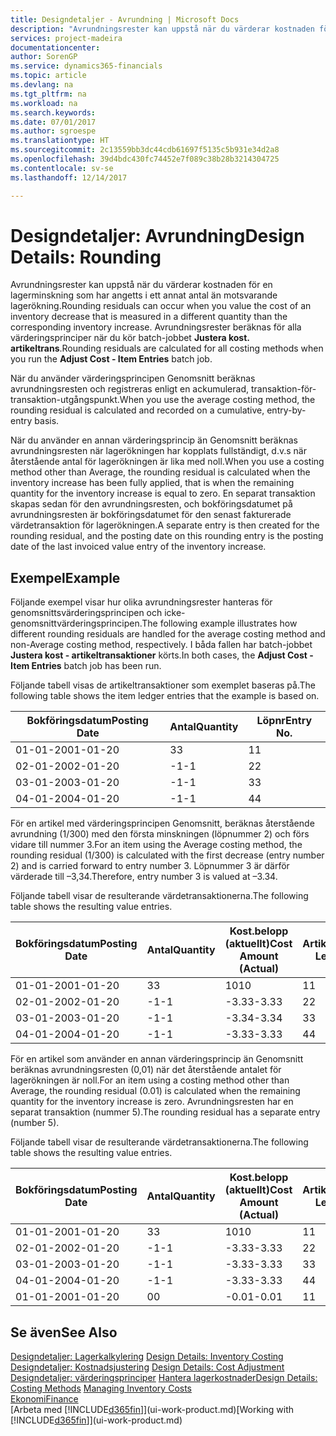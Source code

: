 ```yaml
---
title: Designdetaljer - Avrundning | Microsoft Docs
description: "Avrundningsrester kan uppstå när du värderar kostnaden för en lagerminskning som har angetts i ett annat antal än motsvarande lagerökning. Avrundningsrester beräknas för alla värderingsprinciper när du kör batch-jobbet **Justera kost. artikeltrans**."
services: project-madeira
documentationcenter: 
author: SorenGP
ms.service: dynamics365-financials
ms.topic: article
ms.devlang: na
ms.tgt_pltfrm: na
ms.workload: na
ms.search.keywords: 
ms.date: 07/01/2017
ms.author: sgroespe
ms.translationtype: HT
ms.sourcegitcommit: 2c13559bb3dc44cdb61697f5135c5b931e34d2a8
ms.openlocfilehash: 39d4bdc430fc74452e7f089c38b28b3214304725
ms.contentlocale: sv-se
ms.lasthandoff: 12/14/2017

---
```

# <a name="design-details-rounding"></a><span data-ttu-id="68f3d-104">Designdetaljer: Avrundning</span><span class="sxs-lookup"><span data-stu-id="68f3d-104">Design Details: Rounding</span></span>
<span data-ttu-id="68f3d-105">Avrundningsrester kan uppstå när du värderar kostnaden för en lagerminskning som har angetts i ett annat antal än motsvarande lagerökning.</span><span class="sxs-lookup"><span data-stu-id="68f3d-105">Rounding residuals can occur when you value the cost of an inventory decrease that is measured in a different quantity than the corresponding inventory increase.</span></span> <span data-ttu-id="68f3d-106">Avrundningsrester beräknas för alla värderingsprinciper när du kör batch-jobbet **Justera kost. artikeltrans**.</span><span class="sxs-lookup"><span data-stu-id="68f3d-106">Rounding residuals are calculated for all costing methods when you run the **Adjust Cost - Item Entries** batch job.</span></span>  

 <span data-ttu-id="68f3d-107">När du använder värderingsprincipen Genomsnitt beräknas avrundningsresten och registreras enligt en ackumulerad, transaktion-för-transaktion-utgångspunkt.</span><span class="sxs-lookup"><span data-stu-id="68f3d-107">When you use the average costing method, the rounding residual is calculated and recorded on a cumulative, entry-by-entry basis.</span></span>  

 <span data-ttu-id="68f3d-108">När du använder en annan värderingsprincip än Genomsnitt beräknas avrundningsresten när lagerökningen har kopplats fullständigt, d.v.s när återstående antal för lagerökningen är lika med noll.</span><span class="sxs-lookup"><span data-stu-id="68f3d-108">When you use a costing method other than Average, the rounding residual is calculated when the inventory increase has been fully applied, that is when the remaining quantity for the inventory increase is equal to zero.</span></span> <span data-ttu-id="68f3d-109">En separat transaktion skapas sedan för den avrundningsresten, och bokföringsdatumet på avrundningsresten är bokföringsdatumet för den senast fakturerade värdetransaktion för lagerökningen.</span><span class="sxs-lookup"><span data-stu-id="68f3d-109">A separate entry is then created for the rounding residual, and the posting date on this rounding entry is the posting date of the last invoiced value entry of the inventory increase.</span></span>  

## <a name="example"></a><span data-ttu-id="68f3d-110">Exempel</span><span class="sxs-lookup"><span data-stu-id="68f3d-110">Example</span></span>  
 <span data-ttu-id="68f3d-111">Följande exempel visar hur olika avrundningsrester hanteras för genomsnittsvärderingsprincipen och icke-genomsnittvärderingsprincipen.</span><span class="sxs-lookup"><span data-stu-id="68f3d-111">The following example illustrates how different rounding residuals are handled for the average costing method and non-Average costing method, respectively.</span></span> <span data-ttu-id="68f3d-112">I båda fallen har batch-jobbet **Justera kost - artikeltransaktioner** körts.</span><span class="sxs-lookup"><span data-stu-id="68f3d-112">In both cases, the **Adjust Cost - Item Entries** batch job has been run.</span></span>  

 <span data-ttu-id="68f3d-113">Följande tabell visas de artikeltransaktioner som exemplet baseras på.</span><span class="sxs-lookup"><span data-stu-id="68f3d-113">The following table shows the item ledger entries that the example is based on.</span></span>  

|<span data-ttu-id="68f3d-114">Bokföringsdatum</span><span class="sxs-lookup"><span data-stu-id="68f3d-114">Posting Date</span></span>|<span data-ttu-id="68f3d-115">Antal</span><span class="sxs-lookup"><span data-stu-id="68f3d-115">Quantity</span></span>|<span data-ttu-id="68f3d-116">Löpnr</span><span class="sxs-lookup"><span data-stu-id="68f3d-116">Entry No.</span></span>|  
|------------------|--------------|---------------|  
|<span data-ttu-id="68f3d-117">01-01-20</span><span class="sxs-lookup"><span data-stu-id="68f3d-117">01-01-20</span></span>|<span data-ttu-id="68f3d-118">3</span><span class="sxs-lookup"><span data-stu-id="68f3d-118">3</span></span>|<span data-ttu-id="68f3d-119">1</span><span class="sxs-lookup"><span data-stu-id="68f3d-119">1</span></span>|  
|<span data-ttu-id="68f3d-120">02-01-20</span><span class="sxs-lookup"><span data-stu-id="68f3d-120">02-01-20</span></span>|<span data-ttu-id="68f3d-121">-1</span><span class="sxs-lookup"><span data-stu-id="68f3d-121">-1</span></span>|<span data-ttu-id="68f3d-122">2</span><span class="sxs-lookup"><span data-stu-id="68f3d-122">2</span></span>|  
|<span data-ttu-id="68f3d-123">03-01-20</span><span class="sxs-lookup"><span data-stu-id="68f3d-123">03-01-20</span></span>|<span data-ttu-id="68f3d-124">-1</span><span class="sxs-lookup"><span data-stu-id="68f3d-124">-1</span></span>|<span data-ttu-id="68f3d-125">3</span><span class="sxs-lookup"><span data-stu-id="68f3d-125">3</span></span>|  
|<span data-ttu-id="68f3d-126">04-01-20</span><span class="sxs-lookup"><span data-stu-id="68f3d-126">04-01-20</span></span>|<span data-ttu-id="68f3d-127">-1</span><span class="sxs-lookup"><span data-stu-id="68f3d-127">-1</span></span>|<span data-ttu-id="68f3d-128">4</span><span class="sxs-lookup"><span data-stu-id="68f3d-128">4</span></span>|  

 <span data-ttu-id="68f3d-129">För en artikel med värderingsprincipen Genomsnitt, beräknas återstående avrundning (1/300) med den första minskningen (löpnummer 2) och förs vidare till nummer 3.</span><span class="sxs-lookup"><span data-stu-id="68f3d-129">For an item using the Average costing method, the rounding residual (1/300) is calculated with the first decrease (entry number 2) and is carried forward to entry number 3.</span></span> <span data-ttu-id="68f3d-130">Löpnummer 3 är därför värderade till –3,34.</span><span class="sxs-lookup"><span data-stu-id="68f3d-130">Therefore, entry number 3 is valued at –3.34.</span></span>  

 <span data-ttu-id="68f3d-131">Följande tabell visar de resulterande värdetransaktionerna.</span><span class="sxs-lookup"><span data-stu-id="68f3d-131">The following table shows the resulting value entries.</span></span>  

|<span data-ttu-id="68f3d-132">Bokföringsdatum</span><span class="sxs-lookup"><span data-stu-id="68f3d-132">Posting Date</span></span>|<span data-ttu-id="68f3d-133">Antal</span><span class="sxs-lookup"><span data-stu-id="68f3d-133">Quantity</span></span>|<span data-ttu-id="68f3d-134">Kost.belopp (aktuellt)</span><span class="sxs-lookup"><span data-stu-id="68f3d-134">Cost Amount (Actual)</span></span>|<span data-ttu-id="68f3d-135">Artikeltrans.löpnr</span><span class="sxs-lookup"><span data-stu-id="68f3d-135">Item Ledger Entry No.</span></span>|<span data-ttu-id="68f3d-136">Löpnr</span><span class="sxs-lookup"><span data-stu-id="68f3d-136">Entry No.</span></span>|  
|------------------|--------------|----------------------------|---------------------------|---------------|  
|<span data-ttu-id="68f3d-137">01-01-20</span><span class="sxs-lookup"><span data-stu-id="68f3d-137">01-01-20</span></span>|<span data-ttu-id="68f3d-138">3</span><span class="sxs-lookup"><span data-stu-id="68f3d-138">3</span></span>|<span data-ttu-id="68f3d-139">10</span><span class="sxs-lookup"><span data-stu-id="68f3d-139">10</span></span>|<span data-ttu-id="68f3d-140">1</span><span class="sxs-lookup"><span data-stu-id="68f3d-140">1</span></span>|<span data-ttu-id="68f3d-141">1</span><span class="sxs-lookup"><span data-stu-id="68f3d-141">1</span></span>|  
|<span data-ttu-id="68f3d-142">02-01-20</span><span class="sxs-lookup"><span data-stu-id="68f3d-142">02-01-20</span></span>|<span data-ttu-id="68f3d-143">-1</span><span class="sxs-lookup"><span data-stu-id="68f3d-143">-1</span></span>|<span data-ttu-id="68f3d-144">-3.33</span><span class="sxs-lookup"><span data-stu-id="68f3d-144">-3.33</span></span>|<span data-ttu-id="68f3d-145">2</span><span class="sxs-lookup"><span data-stu-id="68f3d-145">2</span></span>|<span data-ttu-id="68f3d-146">2</span><span class="sxs-lookup"><span data-stu-id="68f3d-146">2</span></span>|  
|<span data-ttu-id="68f3d-147">03-01-20</span><span class="sxs-lookup"><span data-stu-id="68f3d-147">03-01-20</span></span>|<span data-ttu-id="68f3d-148">-1</span><span class="sxs-lookup"><span data-stu-id="68f3d-148">-1</span></span>|<span data-ttu-id="68f3d-149">-3.34</span><span class="sxs-lookup"><span data-stu-id="68f3d-149">-3.34</span></span>|<span data-ttu-id="68f3d-150">3</span><span class="sxs-lookup"><span data-stu-id="68f3d-150">3</span></span>|<span data-ttu-id="68f3d-151">3</span><span class="sxs-lookup"><span data-stu-id="68f3d-151">3</span></span>|  
|<span data-ttu-id="68f3d-152">04-01-20</span><span class="sxs-lookup"><span data-stu-id="68f3d-152">04-01-20</span></span>|<span data-ttu-id="68f3d-153">-1</span><span class="sxs-lookup"><span data-stu-id="68f3d-153">-1</span></span>|<span data-ttu-id="68f3d-154">-3.33</span><span class="sxs-lookup"><span data-stu-id="68f3d-154">-3.33</span></span>|<span data-ttu-id="68f3d-155">4</span><span class="sxs-lookup"><span data-stu-id="68f3d-155">4</span></span>|<span data-ttu-id="68f3d-156">4</span><span class="sxs-lookup"><span data-stu-id="68f3d-156">4</span></span>|  

 <span data-ttu-id="68f3d-157">För en artikel som använder en annan värderingsprincip än Genomsnitt beräknas avrundningsresten (0,01) när det återstående antalet för lagerökningen är noll.</span><span class="sxs-lookup"><span data-stu-id="68f3d-157">For an item using a costing method other than Average, the rounding residual (0.01) is calculated when the remaining quantity for the inventory increase is zero.</span></span> <span data-ttu-id="68f3d-158">Avrundningsresten har en separat transaktion (nummer 5).</span><span class="sxs-lookup"><span data-stu-id="68f3d-158">The rounding residual has a separate entry (number 5).</span></span>  

 <span data-ttu-id="68f3d-159">Följande tabell visar de resulterande värdetransaktionerna.</span><span class="sxs-lookup"><span data-stu-id="68f3d-159">The following table shows the resulting value entries.</span></span>  

|<span data-ttu-id="68f3d-160">Bokföringsdatum</span><span class="sxs-lookup"><span data-stu-id="68f3d-160">Posting Date</span></span>|<span data-ttu-id="68f3d-161">Antal</span><span class="sxs-lookup"><span data-stu-id="68f3d-161">Quantity</span></span>|<span data-ttu-id="68f3d-162">Kost.belopp (aktuellt)</span><span class="sxs-lookup"><span data-stu-id="68f3d-162">Cost Amount (Actual)</span></span>|<span data-ttu-id="68f3d-163">Artikeltrans.löpnr</span><span class="sxs-lookup"><span data-stu-id="68f3d-163">Item Ledger Entry No.</span></span>|<span data-ttu-id="68f3d-164">Löpnr</span><span class="sxs-lookup"><span data-stu-id="68f3d-164">Entry No.</span></span>|  
|------------------|--------------|----------------------------|---------------------------|---------------|  
|<span data-ttu-id="68f3d-165">01-01-20</span><span class="sxs-lookup"><span data-stu-id="68f3d-165">01-01-20</span></span>|<span data-ttu-id="68f3d-166">3</span><span class="sxs-lookup"><span data-stu-id="68f3d-166">3</span></span>|<span data-ttu-id="68f3d-167">10</span><span class="sxs-lookup"><span data-stu-id="68f3d-167">10</span></span>|<span data-ttu-id="68f3d-168">1</span><span class="sxs-lookup"><span data-stu-id="68f3d-168">1</span></span>|<span data-ttu-id="68f3d-169">1</span><span class="sxs-lookup"><span data-stu-id="68f3d-169">1</span></span>|  
|<span data-ttu-id="68f3d-170">02-01-20</span><span class="sxs-lookup"><span data-stu-id="68f3d-170">02-01-20</span></span>|<span data-ttu-id="68f3d-171">-1</span><span class="sxs-lookup"><span data-stu-id="68f3d-171">-1</span></span>|<span data-ttu-id="68f3d-172">-3.33</span><span class="sxs-lookup"><span data-stu-id="68f3d-172">-3.33</span></span>|<span data-ttu-id="68f3d-173">2</span><span class="sxs-lookup"><span data-stu-id="68f3d-173">2</span></span>|<span data-ttu-id="68f3d-174">2</span><span class="sxs-lookup"><span data-stu-id="68f3d-174">2</span></span>|  
|<span data-ttu-id="68f3d-175">03-01-20</span><span class="sxs-lookup"><span data-stu-id="68f3d-175">03-01-20</span></span>|<span data-ttu-id="68f3d-176">-1</span><span class="sxs-lookup"><span data-stu-id="68f3d-176">-1</span></span>|<span data-ttu-id="68f3d-177">-3.33</span><span class="sxs-lookup"><span data-stu-id="68f3d-177">-3.33</span></span>|<span data-ttu-id="68f3d-178">3</span><span class="sxs-lookup"><span data-stu-id="68f3d-178">3</span></span>|<span data-ttu-id="68f3d-179">3</span><span class="sxs-lookup"><span data-stu-id="68f3d-179">3</span></span>|  
|<span data-ttu-id="68f3d-180">04-01-20</span><span class="sxs-lookup"><span data-stu-id="68f3d-180">04-01-20</span></span>|<span data-ttu-id="68f3d-181">-1</span><span class="sxs-lookup"><span data-stu-id="68f3d-181">-1</span></span>|<span data-ttu-id="68f3d-182">-3.33</span><span class="sxs-lookup"><span data-stu-id="68f3d-182">-3.33</span></span>|<span data-ttu-id="68f3d-183">4</span><span class="sxs-lookup"><span data-stu-id="68f3d-183">4</span></span>|<span data-ttu-id="68f3d-184">4</span><span class="sxs-lookup"><span data-stu-id="68f3d-184">4</span></span>|  
|<span data-ttu-id="68f3d-185">01-01-20</span><span class="sxs-lookup"><span data-stu-id="68f3d-185">01-01-20</span></span>|<span data-ttu-id="68f3d-186">0</span><span class="sxs-lookup"><span data-stu-id="68f3d-186">0</span></span>|<span data-ttu-id="68f3d-187">-0.01</span><span class="sxs-lookup"><span data-stu-id="68f3d-187">-0.01</span></span>|<span data-ttu-id="68f3d-188">1</span><span class="sxs-lookup"><span data-stu-id="68f3d-188">1</span></span>|<span data-ttu-id="68f3d-189">5</span><span class="sxs-lookup"><span data-stu-id="68f3d-189">5</span></span>|  

## <a name="see-also"></a><span data-ttu-id="68f3d-190">Se även</span><span class="sxs-lookup"><span data-stu-id="68f3d-190">See Also</span></span>  
 <span data-ttu-id="68f3d-191">[Designdetaljer: Lagerkalkylering](design-details-inventory-costing.md) </span><span class="sxs-lookup"><span data-stu-id="68f3d-191">[Design Details: Inventory Costing](design-details-inventory-costing.md) </span></span>  
 <span data-ttu-id="68f3d-192">[Designdetaljer: Kostnadsjustering](design-details-cost-adjustment.md) </span><span class="sxs-lookup"><span data-stu-id="68f3d-192">[Design Details: Cost Adjustment](design-details-cost-adjustment.md) </span></span>  
 <span data-ttu-id="68f3d-193">[Designdetaljer: värderingsprinciper](design-details-costing-methods.md) [Hantera lagerkostnader](finance-manage-inventory-costs.md)</span><span class="sxs-lookup"><span data-stu-id="68f3d-193">[Design Details: Costing Methods](design-details-costing-methods.md) [Managing Inventory Costs](finance-manage-inventory-costs.md)</span></span>  
 [<span data-ttu-id="68f3d-194">Ekonomi</span><span class="sxs-lookup"><span data-stu-id="68f3d-194">Finance</span></span>](finance.md)  
 <span data-ttu-id="68f3d-195">[Arbeta med [!INCLUDE[d365fin](includes/d365fin_md.md)]](ui-work-product.md)</span><span class="sxs-lookup"><span data-stu-id="68f3d-195">[Working with [!INCLUDE[d365fin](includes/d365fin_md.md)]](ui-work-product.md)</span></span>

